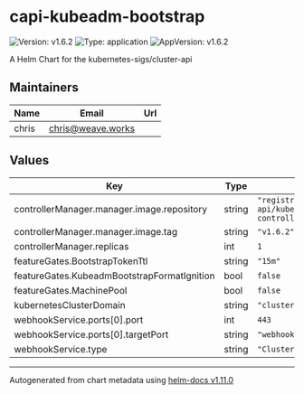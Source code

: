 # capi-kubeadm-bootstrap

![Version: v1.6.2](https://img.shields.io/badge/Version-v1.6.2-informational?style=flat-square) ![Type: application](https://img.shields.io/badge/Type-application-informational?style=flat-square) ![AppVersion: v1.6.2](https://img.shields.io/badge/AppVersion-v1.6.2-informational?style=flat-square)

A Helm Chart for the kubernetes-sigs/cluster-api

## Maintainers

| Name | Email | Url |
| ---- | ------ | --- |
| chris | <chris@weave.works> |  |

## Values

| Key | Type | Default | Description |
|-----|------|---------|-------------|
| controllerManager.manager.image.repository | string | `"registry.k8s.io/cluster-api/kubeadm-bootstrap-controller"` |  |
| controllerManager.manager.image.tag | string | `"v1.6.2"` |  |
| controllerManager.replicas | int | `1` |  |
| featureGates.BootstrapTokenTtl | string | `"15m"` |  |
| featureGates.KubeadmBootstrapFormatIgnition | bool | `false` |  |
| featureGates.MachinePool | bool | `false` |  |
| kubernetesClusterDomain | string | `"cluster.local"` |  |
| webhookService.ports[0].port | int | `443` |  |
| webhookService.ports[0].targetPort | string | `"webhook-server"` |  |
| webhookService.type | string | `"ClusterIP"` |  |

----------------------------------------------
Autogenerated from chart metadata using [helm-docs v1.11.0](https://github.com/norwoodj/helm-docs/releases/v1.11.0)
